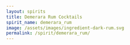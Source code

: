 ```yaml
---
layout: spirits
title: Demerara Rum Cocktails
spirit_name: demerara_rum
image: /assets/images/ingredient-dark-rum.svg
permalink: /spirit/demerara_rum/
---
```

